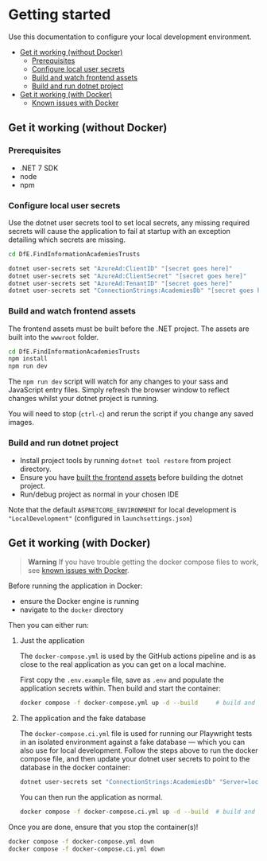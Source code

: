 # Getting started

Use this documentation to configure your local development environment.

- [Get it working (without Docker)](#get-it-working-without-docker)
  - [Prerequisites](#prerequisites)
  - [Configure local user secrets](#configure-local-user-secrets)
  - [Build and watch frontend assets](#build-and-watch-frontend-assets)
  - [Build and run dotnet project](#build-and-run-dotnet-project)
- [Get it working (with Docker)](#get-it-working-with-docker)
  - [Known issues with Docker](./docker-issues.md)

## Get it working (without Docker)

### Prerequisites

- .NET 7 SDK
- node
- npm

### Configure local user secrets

Use the dotnet user secrets tool to set local secrets, any missing required secrets will cause the application to fail at startup with an exception detailing which secrets are missing.

```bash
cd DfE.FindInformationAcademiesTrusts

dotnet user-secrets set "AzureAd:ClientID" "[secret goes here]"
dotnet user-secrets set "AzureAd:ClientSecret" "[secret goes here]"
dotnet user-secrets set "AzureAd:TenantID" "[secret goes here]"
dotnet user-secrets set "ConnectionStrings:AcademiesDb" "[secret goes here]"
```

### Build and watch frontend assets

The frontend assets must be built before the .NET project. The assets are built into the `wwwroot` folder.

```bash
cd DfE.FindInformationAcademiesTrusts
npm install
npm run dev
```

The `npm run dev` script will watch for any changes to your sass and JavaScript entry files. Simply refresh the browser window to reflect changes whilst your dotnet project is running.

You will need to stop (`ctrl-c`) and rerun the script if you change any saved images.

### Build and run dotnet project

- Install project tools by running `dotnet tool restore` from project directory.
- Ensure you have [built the frontend assets](#build-and-watch-frontend-assets) before building the dotnet project.
- Run/debug project as normal in your chosen IDE

Note that the default `ASPNETCORE_ENVIRONMENT` for local development is `"LocalDevelopment"` (configured in `launchsettings.json`)

## Get it working (with Docker)

> **Warning**
> If you have trouble getting the docker compose files to work, see [known issues with Docker](./docker-issues.md).

Before running the application in Docker:

- ensure the Docker engine is running
- navigate to the `docker` directory

Then you can either run:

1. Just the application

    The `docker-compose.yml` is used by the GitHub actions pipeline and is as close to the real application as you can get on a local machine.

    First copy the `.env.example` file, save as `.env` and populate the application secrets within. Then build and start the container:

    ```bash
    docker compose -f docker-compose.yml up -d --build     # build and run the application alone
    ```

1. The application and the fake database

    The `docker-compose.ci.yml` file is used for running our Playwright tests in an isolated environment against a fake database — which you can also use for local development. Follow the steps above to run the docker compose file, and then update your dotnet user secrets to point to the database in the docker container:

    ```bash
    dotnet user-secrets set "ConnectionStrings:AcademiesDb" "Server=localhost;User Id=sa;Password=mySuperStrong_pa55word!!!;TrustServerCertificate=true"
    ```

    You can then run the application as normal.

    ```bash
    docker compose -f docker-compose.ci.yml up -d --build  # build and run the application and a local db containing fake data -> most useful for tests
    ```

Once you are done, ensure that you stop the container(s)!

```bash
docker compose -f docker-compose.yml down
docker compose -f docker-compose.ci.yml down
```
